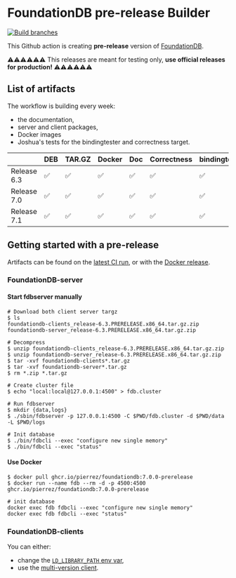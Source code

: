 # FoundationDB pre-release Builder

[![Build branches](https://github.com/PierreZ/fdb-release-builder/actions/workflows/fdb-release.yml/badge.svg)](https://github.com/PierreZ/fdb-release-builder/actions/workflows/fdb-release.yml)

This Github action is creating **pre-release** version of [FoundationDB](https://github.com/apple/foundationdb).

⚠️⚠️⚠️⚠️⚠️⚠️
This releases are meant for testing only, **use official releases for production!**
⚠️⚠️⚠️⚠️⚠️⚠️

## List of artifacts

The workflow is building every week:

* the documentation,
* server and client packages,
* Docker images
* Joshua's tests for the bindingtester and correctness target.

|             	| DEB 	| TAR.GZ 	| Docker 	| Doc 	| Correctness 	| bindingtester 	|
|-------------	|-----	|--------	|--------	|-----	|-------------	|---------------	|
| Release 6.3 	| ✅   	| ✅      	| ✅      	| ✅   	| ✅           	| ✅             	|
| Release 7.0 	| ✅   	| ✅      	| ✅      	| ✅   	| ✅           	| ✅             	|
| Release 7.1 	| ✅   	| ✅      	| ✅      	| ✅   	| ✅           	| ✅             	|

## Getting started with a pre-release

Artifacts can be found on the [latest CI run](https://github.com/PierreZ/fdb-prerelease-builder/actions/workflows/fdb-release.yml), or with the [Docker release](https://github.com/PierreZ/fdb-prerelease-builder/pkgs/container/foundationdb).

### FoundationDB-server

#### Start fdbserver manually

```shell
# Download both client server targz
$ ls
foundationdb-clients_release-6.3.PRERELEASE.x86_64.tar.gz.zip
foundationdb-server_release-6.3.PRERELEASE.x86_64.tar.gz.zip

# Decompress
$ unzip foundationdb-clients_release-6.3.PRERELEASE.x86_64.tar.gz.zip
$ unzip foundationdb-server_release-6.3.PRERELEASE.x86_64.tar.gz.zip
$ tar -xvf foundationdb-clients*.tar.gz
$ tar -xvf foundationdb-server*.tar.gz
$ rm *.zip *.tar.gz

# Create cluster file
$ echo "local:local@127.0.0.1:4500" > fdb.cluster

# Run fdbserver
$ mkdir {data,logs}
$ ./sbin/fdbserver -p 127.0.0.1:4500 -C $PWD/fdb.cluster -d $PWD/data -L $PWD/logs

# Init database
$ ./bin/fdbcli --exec "configure new single memory"
$ ./bin/fdbcli --exec "status"
```

#### Use Docker

```shell
$ docker pull ghcr.io/pierrez/foundationdb:7.0.0-prerelease
$ docker run --name fdb --rm -d -p 4500:4500 ghcr.io/pierrez/foundationdb:7.0.0-prerelease

# init database
docker exec fdb fdbcli --exec "configure new single memory"
docker exec fdb fdbcli --exec "status"
```

### FoundationDB-clients

You can either:

* change the [`LD_LIBRARY_PATH` env var](https://forums.foundationdb.org/t/using-foundationdb-without-installing-client-libraries/1667/2),
* use the [multi-version client](https://forums.foundationdb.org/t/how-to-setup-multi-version-clients-with-java/1549/2).

